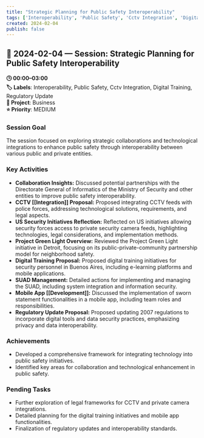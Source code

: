 ```yaml
---
title: "Strategic Planning for Public Safety Interoperability"
tags: ['Interoperability', 'Public Safety', 'Cctv Integration', 'Digital Training', 'Regulatory Update']
created: 2024-02-04
publish: false
---
```


## 📅 2024-02-04 — Session: Strategic Planning for Public Safety Interoperability

**🕒 00:00–03:00**  
**🏷️ Labels**: Interoperability, Public Safety, Cctv Integration, Digital Training, Regulatory Update  
**📂 Project**: Business  
**⭐ Priority**: MEDIUM  


### Session Goal
The session focused on exploring strategic collaborations and technological integrations to enhance public safety through interoperability between various public and private entities.

### Key Activities
- **Collaboration Insights:** Discussed potential partnerships with the Directorate General of Informatics of the Ministry of Security and other entities to improve public safety interoperability.
- **CCTV [[Integration]] Proposal:** Proposed integrating CCTV feeds with police forces, addressing technological solutions, requirements, and legal aspects.
- **US Security Initiatives Reflection:** Reflected on US initiatives allowing security forces access to private security camera feeds, highlighting technologies, legal considerations, and implementation methods.
- **Project Green Light Overview:** Reviewed the Project Green Light initiative in Detroit, focusing on its public-private-community partnership model for neighborhood safety.
- **Digital Training Proposal:** Proposed digital training initiatives for security personnel in Buenos Aires, including e-learning platforms and mobile applications.
- **SUAD Management:** Detailed actions for implementing and managing the SUAD, including system integration and information security.
- **Mobile App [[Development]]:** Discussed the implementation of sworn statement functionalities in a mobile app, including team roles and responsibilities.
- **Regulatory Update Proposal:** Proposed updating 2007 regulations to incorporate digital tools and data security practices, emphasizing privacy and data interoperability.

### Achievements
- Developed a comprehensive framework for integrating technology into public safety initiatives.
- Identified key areas for collaboration and technological enhancement in public safety.

### Pending Tasks
- Further exploration of legal frameworks for CCTV and private camera integrations.
- Detailed planning for the digital training initiatives and mobile app functionalities.
- Finalization of regulatory updates and interoperability standards.
